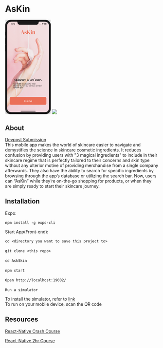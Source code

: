 # AsKin

<img src="https://github.com/malinda-lin/RainbowBunnies/blob/main/AsKin_Landing_Page.png" width="150">   <img src="https://github.com/malinda-lin/RainbowBunnies/blob/main/database-1-gif.gif" width="150"> 

## About
[Devpost Submission](https://devpost.com/software/askin)  
This mobile app makes the world of skincare easier to navigate and demystifies the science in skincare cosmetic ingredients. It reduces confusion by providing users with "3 magical ingredients" to include in their skincare regime that is perfectly tailored to their concerns and skin type without any ulterior motive of providing merchandise from a single company afterwards. They also have the ability to search for specific ingredients by browsing through the app’s database or utilizing the search bar. Now, users can “AsKin” while they’re on-the-go shopping for products, or when they are simply ready to start their skincare journey.

## Installation

Expo:  
```
npm install -g expo-cli
```

Start App(Front-end):
```
cd <directory you want to save this project to>

git clone <this repo>

cd AskSkin

npm start

Open http://localhost:19002/

Run a simulator
```

To install the simulator, refer to [link](https://reactnative.dev/docs/environment-setup)  
To run on your mobile device, scan the QR code


## Resources
[React-Native Crash Course](https://www.youtube.com/watch?v=Hf4MJH0jDb4&t=643s)

[React-Native 2hr Course](https://www.youtube.com/watch?v=0-S5a0eXPoc)

